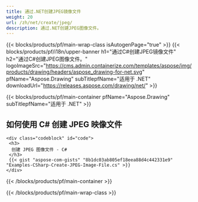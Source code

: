 ```yaml
---
title: 通过.NET创建JPEG镜像文件
weight: 20
url: /zh/net/create/jpeg/
description: 通过.NET创建JPEG图像文件。
---
```


{{< blocks/products/pf/main-wrap-class isAutogenPage="true" >}}
{{< blocks/products/pf/i18n/upper-banner h1="通过C#创建JPEG镜像文件" h2="通过C#创建JPEG图像文件。" logoImageSrc="https://cms.admin.containerize.com/templates/aspose/img/products/drawing/headers/aspose_drawing-for-net.svg" pfName="Aspose.Drawing" subTitlepfName="适用于 .NET" downloadUrl="https://releases.aspose.com/drawing/net/" >}}

{{< blocks/products/pf/main-container pfName="Aspose.Drawing" subTitlepfName="适用于 .NET" >}}

<h2>如何使用 C# 创建 JPEG 映像文件</h2>

    <div class="codeblock" id="code">
     <h3>
      创建 JPEG 图像文件 - C#
     </h3>
     {{< gist "aspose-com-gists" "8b1dc03ab805ef18eea88d4c442331e9" "Examples-CSharp-Create-JPEG-Image-File.cs" >}}
    </div>

{{< /blocks/products/pf/main-container >}}


{{< /blocks/products/pf/main-wrap-class >}}
